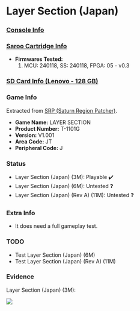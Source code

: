 # Layer Section (Japan)

### [Console Info](../../../../../Info/Consoles/VA13/README.md)

### [Saroo Cartridge Info](../../../../../Info/Cartridges/RetroGameParadiseStore/1.32F/README.md)

- <b>Firmwares Tested:</b>
  1. MCU: 240118, SS: 240118, FPGA: 05 - v0.3

### [SD Card Info (Lenovo - 128 GB)](../../../../../Info/SdCards/Lenovo/128GB/fat32/README.md)

### Game Info

Extracted from [SRP (Saturn Region Patcher)](https://segaxtreme.net/resources/saturn-region-patcher.81/download).

- <b>Game Name:</b> LAYER SECTION
- <b>Product Number:</b> T-1101G
- <b>Version:</b> V1.001
- <b>Area Code:</b> JT
- <b>Peripheral Code:</b> J

### Status

- Layer Section (Japan) (3M): Playable :heavy_check_mark:
- Layer Section (Japan) (6M): Untested :question:
- Layer Section (Japan) (Rev A) (11M): Untested :question:

### Extra Info

- It does need a full gameplay test.

### TODO

- Test Layer Section (Japan) (6M)
- Test Layer Section (Japan) (Rev A) (11M)

### Evidence

Layer Section (Japan) (3M):

[![](https://img.youtube.com/vi/spVIry2yQu4/0.jpg)](https://www.youtube.com/watch?v=spVIry2yQu4)
